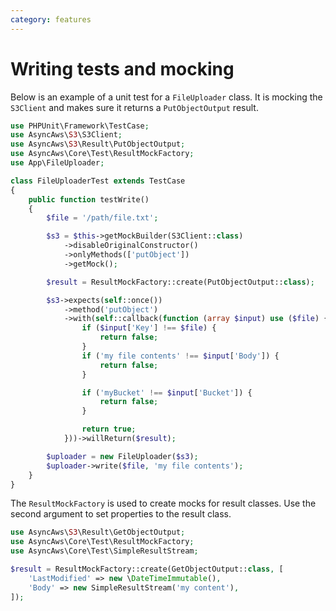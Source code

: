 ```yaml
---
category: features
---
```


# Writing tests and mocking

Below is an example of a unit test for a `FileUploader` class. It is mocking the `S3Client`
and makes sure it returns a `PutObjectOutput` result.

```php
use PHPUnit\Framework\TestCase;
use AsyncAws\S3\S3Client;
use AsyncAws\S3\Result\PutObjectOutput;
use AsyncAws\Core\Test\ResultMockFactory;
use App\FileUploader;

class FileUploaderTest extends TestCase
{
    public function testWrite()
    {
        $file = '/path/file.txt';

        $s3 = $this->getMockBuilder(S3Client::class)
            ->disableOriginalConstructor()
            ->onlyMethods(['putObject'])
            ->getMock();

        $result = ResultMockFactory::create(PutObjectOutput::class);

        $s3->expects(self::once())
            ->method('putObject')
            ->with(self::callback(function (array $input) use ($file) {
                if ($input['Key'] !== $file) {
                    return false;
                }
                if ('my file contents' !== $input['Body']) {
                    return false;
                }

                if ('myBucket' !== $input['Bucket']) {
                    return false;
                }

                return true;
            }))->willReturn($result);

        $uploader = new FileUploader($s3);
        $uploader->write($file, 'my file contents');
    }
}

```

The `ResultMockFactory` is used to create mocks for result classes. Use the second
argument to set properties to the result class.

```php
use AsyncAws\S3\Result\GetObjectOutput;
use AsyncAws\Core\Test\ResultMockFactory;
use AsyncAws\Core\Test\SimpleResultStream;

$result = ResultMockFactory::create(GetObjectOutput::class, [
    'LastModified' => new \DateTimeImmutable(),
    'Body' => new SimpleResultStream('my content'),
]);
```

